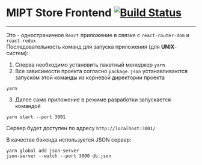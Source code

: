 # MIPT Store Frontend [![Build Status](https://travis-ci.com/SNVC1/devops-2020.svg?token=1eqkPsLFhPaKepysEJyt&branch=master)](https://travis-ci.com/SNVC1/devops-2020)

---
Это - одностраничное `React` приложение в связке с `react-router-dom` и `react-redux`\
Последовательность команд для запуска приложения (для **UNIX**-систем):
1. Сперва необходимо установить пакетный менеджер `yarn`
2. Все зависимости проекта согласно `package.json` устанавливаются запуском этой команды из корневой директории проекта
```shell script
yarn
```
3. Далее само приложение в режиме разработки запускается командой
```shell script
yarn start --port 3001
```
Сервер будет доступен по адресу `http://localhost:3001/`

В качестве бэкенда используется JSON сервер:
```shell script
yarn global add json-server
json-server --watch --port 3000 db.json
```
